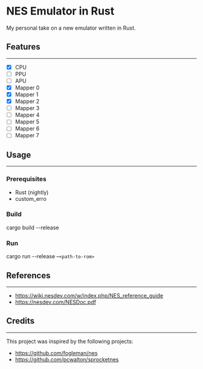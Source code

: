 # NES Emulator in Rust

My personal take on a new emulator written in Rust.

## Features

-----

- [x] CPU
- [ ] PPU
- [ ] APU
- [x] Mapper 0
- [x] Mapper 1
- [x] Mapper 2
- [ ] Mapper 3
- [ ] Mapper 4
- [ ] Mapper 5
- [ ] Mapper 6
- [ ] Mapper 7

## Usage

------

### Prerequisites

- Rust (nightly)
- custom_erro

### Build

cargo build --release

### Run

cargo run --release –`<path-to-rom>`

## References

-----

- <https://wiki.nesdev.com/w/index.php/NES_reference_guide>
- <https://nesdev.com/NESDoc.pdf>

## Credits

-----

This project was inspired by the following projects:

- <https://github.com/fogleman/nes>
- <https://github.com/pcwalton/sprocketnes>
